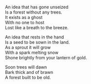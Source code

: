 <!--
![Python](https://img.shields.io/badge/python-306998?style=for-the-badge&logo=python&logoColor=FFD43B)
![SQL](https://img.shields.io/badge/sql-00758F?style=for-the-badge&logo=mysql&logoColor=F29111)
![C++](https://img.shields.io/badge/c++-044F88.svg?style=for-the-badge&logo=c%2B%2B&logoColor=D5E4F3)
-->

An idea that has gone unseized   
Is a forest without any trees.   
It exists as a ghost   
With no one to host   
Lost like a breath to the breeze.  

An idea that rests in the hand  
Is a seed to be sown in the land.  
As a sprout it will grow  
With a spark melting snow  
Shone brightly from your lantern of gold.  

Soon trees will dawn  
Bark thick and of brawn  
A forest built to be old.  

<!--
![A tall lantern over the forest](HighLantern-2b3-Smaller.png)
-->






